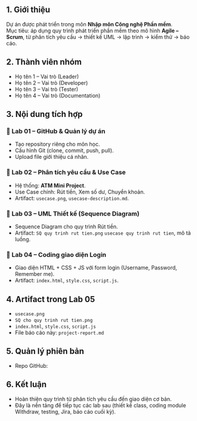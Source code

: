 ## 1. Giới thiệu
Dự án được phát triển trong môn **Nhập môn Công nghệ Phần mềm**.  
Mục tiêu: áp dụng quy trình phát triển phần mềm theo mô hình **Agile – Scrum**, từ phân tích yêu cầu → thiết kế UML → lập trình → kiểm thử → báo cáo.  

## 2. Thành viên nhóm
- Họ tên 1 – Vai trò (Leader)  
- Họ tên 2 – Vai trò (Developer)  
- Họ tên 3 – Vai trò (Tester)  
- Họ tên 4 – Vai trò (Documentation)  

## 3. Nội dung tích hợp
### 🔹 Lab 01 – GitHub & Quản lý dự án
- Tạo repository riêng cho môn học.  
- Cấu hình Git (clone, commit, push, pull).  
- Upload file giới thiệu cá nhân.  

### 🔹 Lab 02 – Phân tích yêu cầu & Use Case
- Hệ thống: **ATM Mini Project**.  
- Use Case chính: Rút tiền, Xem số dư, Chuyển khoản.  
- Artifact: `usecase.png`, `usecase-description.md`.  

### 🔹 Lab 03 – UML Thiết kế (Sequence Diagram)
- Sequence Diagram cho quy trình Rút tiền.  
- Artifact: `SQ quy trinh rut tien.png` `usecase quy trinh rut tien`, mô tả luồng.  

### 🔹 Lab 04 – Coding giao diện Login
- Giao diện HTML + CSS + JS với form login (Username, Password, Remember me).  
- Artifact: `index.html`, `style.css`, `script.js`.  

## 4. Artifact trong Lab 05
- `usecase.png`  
- `SQ cho quy trinh rut tien.png`  
- `index.html`, `style.css`, `script.js`  
- File báo cáo này: `project-report.md`  

## 5. Quản lý phiên bản
- Repo GitHub:

## 6. Kết luận
- Hoàn thiện quy trình từ phân tích yêu cầu đến giao diện cơ bản.  
- Đây là nền tảng để tiếp tục các lab sau (thiết kế class, coding module Withdraw, testing, Jira, báo cáo cuối kỳ).  
